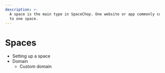 ```yaml
---
description: >-
  A space is the main type in SpaceChop. One website or app commonly corresponds
  to one space.
---
```


# Spaces

* Setting up a space
* Domain
  * Custom domain

